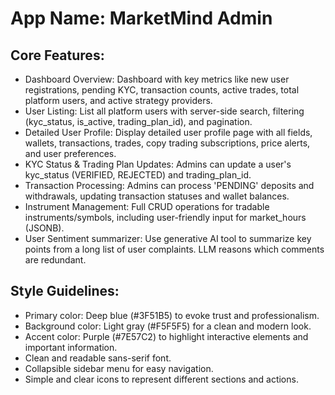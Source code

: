 # **App Name**: MarketMind Admin

## Core Features:

- Dashboard Overview: Dashboard with key metrics like new user registrations, pending KYC, transaction counts, active trades, total platform users, and active strategy providers.
- User Listing: List all platform users with server-side search, filtering (kyc_status, is_active, trading_plan_id), and pagination.
- Detailed User Profile: Display detailed user profile page with all fields, wallets, transactions, trades, copy trading subscriptions, price alerts, and user preferences.
- KYC Status & Trading Plan Updates: Admins can update a user's kyc_status (VERIFIED, REJECTED) and trading_plan_id.
- Transaction Processing: Admins can process 'PENDING' deposits and withdrawals, updating transaction statuses and wallet balances.
- Instrument Management: Full CRUD operations for tradable instruments/symbols, including user-friendly input for market_hours (JSONB).
- User Sentiment summarizer: Use generative AI tool to summarize key points from a long list of user complaints. LLM reasons which comments are redundant.

## Style Guidelines:

- Primary color: Deep blue (#3F51B5) to evoke trust and professionalism.
- Background color: Light gray (#F5F5F5) for a clean and modern look.
- Accent color: Purple (#7E57C2) to highlight interactive elements and important information.
- Clean and readable sans-serif font.
- Collapsible sidebar menu for easy navigation.
- Simple and clear icons to represent different sections and actions.